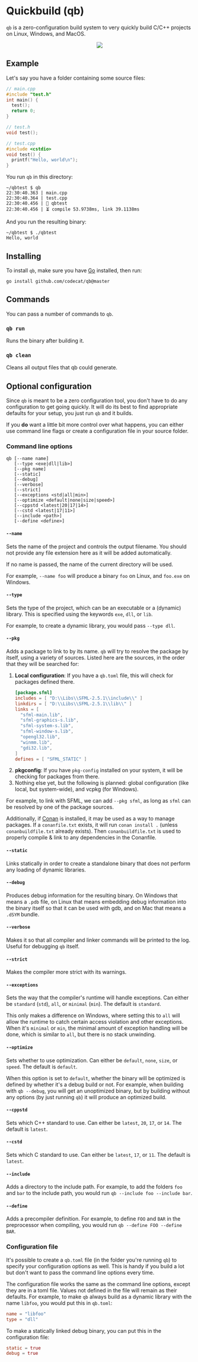 # Quickbuild (qb)
`qb` is a zero-configuration build system to very quickly build C/C++ projects on Linux, Windows, and MacOS.

<p align="center">
  <img src="https://4o4.nl/qb.gif" />
</p>

## Example
Let's say you have a folder containing some source files:

```c++
// main.cpp
#include "test.h"
int main() {
  test();
  return 0;
}

// test.h
void test();

// test.cpp
#include <cstdio>
void test() {
  printf("Hello, world\n");
}
```

You run `qb` in this directory:

```
~/qbtest $ qb
22:30:40.363 | main.cpp
22:30:40.364 | test.cpp
22:30:40.456 | 👏 qbtest
22:30:40.456 | ⏳ compile 53.9738ms, link 39.1138ms
```

And you run the resulting binary:
```
~/qbtest $ ./qbtest
Hello, world
```

## Installing
To install `qb`, make sure you have [Go](https://go.dev) installed, then run:
```
go install github.com/codecat/qb@master
```

## Commands
You can pass a number of commands to `qb`.

### `qb run`
Runs the binary after building it.

### `qb clean`
Cleans all output files that qb could generate.

## Optional configuration
Since `qb` is meant to be a zero configuration tool, you don't have to do any configuration to get going quickly. It will do its best to find appropriate defaults for your setup, you just run `qb` and it builds.

If you **do** want a little bit more control over what happens, you can either use command line flags or create a configuration file in your source folder.

### Command line options
```
qb [--name name]
   [--type <exe|dll|lib>]
   [--pkg name]
   [--static]
   [--debug]
   [--verbose]
   [--strict]
   [--exceptions <std|all|min>]
   [--optimize <default|none|size|speed>]
   [--cppstd <latest|20|17|14>]
   [--cstd <latest|17|11>]
   [--include <path>]
   [--define <define>]
```

#### `--name`
Sets the name of the project and controls the output filename. You should not provide any file extension here as it will be added automatically.

If no name is passed, the name of the current directory will be used.

For example, `--name foo` will produce a binary `foo` on Linux, and `foo.exe` on Windows.

#### `--type`
Sets the type of the project, which can be an executable or a (dynamic) library. This is specified using the keywords `exe`, `dll`, or `lib`.

For example, to create a dynamic library, you would pass `--type dll`.

#### `--pkg`
Adds a package to link to by its name. `qb` will try to resolve the package by itself, using a variety of sources. Listed here are the sources, in the order that they will be searched for:

1. **Local configuration**: If you have a `qb.toml` file, this will check for packages defined there.
   ```toml
   [package.sfml]
   includes = [ "D:\\Libs\\SFML-2.5.1\\include\\" ]
   linkdirs = [ "D:\\Libs\\SFML-2.5.1\\lib\\" ]
   links = [
     "sfml-main.lib",
     "sfml-graphics-s.lib",
     "sfml-system-s.lib",
     "sfml-window-s.lib",
     "opengl32.lib",
     "winmm.lib",
     "gdi32.lib",
   ]
   defines = [ "SFML_STATIC" ]
   ```
2. **pkgconfig**: If you have `pkg-config` installed on your system, it will be checking for packages from there.
3. Nothing else yet, but the following is planned: global configuration (like local, but system-wide), and vcpkg (for Windows).

For example, to link with SFML, we can add `--pkg sfml`, as long as `sfml` can be resolved by one of the package sources.

Additionally, if [Conan](https://conan.io/) is installed, it may be used as a way to manage packages. If a `conanfile.txt` exists, it will run `conan install .` (unless `conanbuildfile.txt` already exists). Then `conanbuildfile.txt` is used to properly compile & link to any dependencies in the Conanfile.

#### `--static`
Links statically in order to create a standalone binary that does not perform any loading of dynamic libraries.

#### `--debug`
Produces debug information for the resulting binary. On Windows that means a `.pdb` file, on Linux that means embedding debug information into the binary itself so that it can be used with gdb, and on Mac that means a `.dSYM` bundle.

#### `--verbose`
Makes it so that all compiler and linker commands will be printed to the log. Useful for debugging `qb` itself.

#### `--strict`
Makes the compiler more strict with its warnings.

#### `--exceptions`
Sets the way that the compiler's runtime will handle exceptions. Can either be `standard` (`std`), `all`, or `minimal` (`min`). The default is `standard`.

This only makes a difference on Windows, where setting this to `all` will allow the runtime to catch certain access violation and other exceptions. When it's `minimal` or `min`, the minimal amount of exception handling will be done, which is similar to `all`, but there is no stack unwinding.

#### `--optimize`
Sets whether to use optimization. Can either be `default`, `none`, `size`, or `speed`. The default is `default`.

When this option is set to `default`, whether the binary will be optimized is defined by whether it's a debug build or not. For example, when building with `qb --debug`, you will get an unoptimized binary, but by building without any options (by just running `qb`) it will produce an optimized build.

#### `--cppstd`
Sets which C++ standard to use. Can either be `latest`, `20`, `17`, or `14`. The default is `latest`.

#### `--cstd`
Sets which C standard to use. Can either be `latest`, `17`, or `11`. The default is `latest`.

#### `--include`
Adds a directory to the include path. For example, to add the folders `foo` and `bar` to the include path, you would run `qb --include foo --include bar`.

#### `--define`
Adds a precompiler definition. For example, to define `FOO` and `BAR` in the preprocessor when compiling, you would run `qb --define FOO --define BAR`.

### Configuration file
It's possible to create a `qb.toml` file (in the folder you're running `qb`) to specify your configuration options as well. This is handy if you build a lot but don't want to pass the command line options every time.

The configuration file works the same as the command line options, except they are in a toml file. Values not defined in the file will remain as their defaults. For example, to make `qb` always build as a dynamic library with the name `libfoo`, you would put this in `qb.toml`:

```toml
name = "libfoo"
type = "dll"
```

To make a statically linked debug binary, you can put this in the configuration file:

```toml
static = true
debug = true
```
